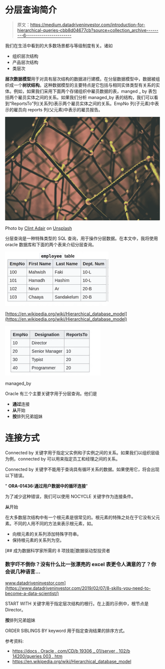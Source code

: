 # 分层查询简介

> 原文：<https://medium.datadriveninvestor.com/introduction-for-hierarchical-queries-cbb8d04677cb?source=collection_archive---------6----------------------->

我们在生活中看到的大多数场景都与等级制度有关。诸如

*   组织层次结构
*   产品层次结构
*   类层次

**层次数据模型**用于对具有层次结构的数据进行建模。在分层数据模型中，数据被组织成一个**树状结构**。这种数据模型的主要特点是它包括与相同实体类型有关系的实体。例如，如果我们采用下面两个存储组织中雇员数据的表，manged _ by 表包括两个雇员实体之间的关系。如果我们分析 managed_by 表的结构，我们可以看到“ReportsTo”列(关系列)表示两个雇员实体之间的关系。EmpNo 列(子元素)中表示的雇员向 reports 列(父元素)中表示的雇员报告。

![](img/582c01f69b1f42ba37556cd0fff6d479.png)

Photo by [Clint Adair](https://unsplash.com/@clintadair?utm_source=medium&utm_medium=referral) on [Unsplash](https://unsplash.com?utm_source=medium&utm_medium=referral)

分层查询是一种特殊类型的 SQL 查询，用于操作分层数据。在本文中，我将使用 oracle 数据库和下面的两个表来介绍分层查询。

![](img/b1012fea5c16f3345d87017f7d20f036.png)

[https://en.wikipedia.org/wiki/Hierarchical_database_model](https://en.wikipedia.org/wiki/Hierarchical_database_model)

![](img/44932bf2ed6ff2bcbca1dbeb9bdbbdb0.png)

managed_by

Oracle 有三个主要关键字用于分层查询。他们是

*   **通过**连接
*   **从**开始
*   **按**排列兄弟姐妹

# 连接方式

Connected by 关键字用于指定父实例和子实例之间的关系。如果我们以组织层级为例，connected by 可以用来指定员工和经理之间的关系。

Connected by 关键字不能用于查询具有循环关系的数据。如果使用它，将会出现以下错误。

" **ORA-01436:通过用户数据中的循环连接**"

为了减少这种错误，我们可以使用 NOCYCLE 关键字作为连接条件。

**从**开始

在大多数层次结构中有一个根元素是很常见的。根元素的特殊之处在于它没有父元素。不同的人用不同的方法来表示根元素，如。

*   向根元素的关系列添加特殊字符串。
*   保持根元素的关系列为空。

[](https://www.datadriveninvestor.com/2019/02/07/8-skills-you-need-to-become-a-data-scientist/) [## 成为数据科学家所需的 8 项技能|数据驱动型投资者

### 数字吓不倒你？没有什么比一张漂亮的 excel 表更令人满意的了？你会说几种语言…

www.datadriveninvestor.com](https://www.datadriveninvestor.com/2019/02/07/8-skills-you-need-to-become-a-data-scientist/) 

START WITH 关键字用于指定层次结构的根行。在上面的示例中，根节点是 Director。

**按**排列兄弟姐妹

ORDER SIBLINGS BY keyword 用于指定查询结果的排序方式。

参考资料:

*   [https://docs . Oracle . com/CD/b 19306 _ 01/server . 102/b 14200/queries 003 . htm](https://docs.oracle.com/cd/B19306_01/server.102/b14200/queries003.htm)
*   https://en.wikipedia.org/wiki/Hierarchical_database_model